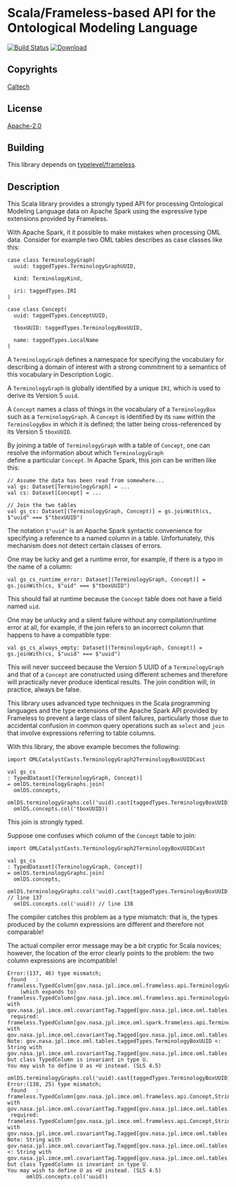 # Scala/Frameless-based API for the Ontological Modeling Language
 
[![Build Status](https://travis-ci.org/JPL-IMCE/gov.nasa.jpl.imce.oml.frameless.svg?branch=master)](https://travis-ci.org/JPL-IMCE/gov.nasa.jpl.imce.oml.frameless)
 [ ![Download](https://api.bintray.com/packages/jpl-imce/gov.nasa.jpl.imce/gov.nasa.jpl.imce.oml.frameless/images/download.svg) ](https://bintray.com/jpl-imce/gov.nasa.jpl.imce/gov.nasa.jpl.imce.oml.frameless/_latestVersion)
  
## Copyrights

[Caltech](copyrights/Caltech.md)

## License

[Apache-2.0](http://www.apache.org/licenses/LICENSE-2.0)

## Building

This library depends on [typelevel/frameless](https://github.com/typelevel/frameless).

## Description

This Scala library provides a strongly typed API 
for processing Ontological Modeling Language data on Apache Spark 
using the expressive type extensions provided by Frameless.

With Apache Spark, it it possible to make mistakes when processing OML data.
Consider for example two OML tables describes as case classes like this:

```
case class TerminologyGraph(
  uuid: taggedTypes.TerminologyGraphUUID,
    
  kind: TerminologyKind,
    
  iri: taggedTypes.IRI
)

case class Concept(
  uuid: taggedTypes.ConceptUUID,
    
  tboxUUID: taggedTypes.TerminologyBoxUUID,
    
  name: taggedTypes.LocalName
)
```

A `TerminologyGraph` defines a namespace for specifying the vocabulary 
for describing a domain of interest with a strong commitment 
to a semantics of this vocabulary in Description Logic.

A `TerminologyGraph` is globally identified by a unique `IRI`, which is used
to derive its Version 5 `uuid`.

A `Concept` names a class of things in the vocabulary of a `TerminologyBox`
such as a `TerminologyGraph`. A `Concept` is identified by its `name` 
within the `TerminologyBox` in which it is defined; the latter being 
cross-referenced by its Version 5 `tboxUUID`.

By joining a table of `TerminologyGraph` with a table of `Concept`,
one can resolve the information about which `TerminologyGraph` \
define a particular `Concept`. In Apache Spark, this join can be written like this:

```
// Assume the data has been read from somewhere...
val gs: Dataset[TerminologyGraph] = ... 
val cs: Dataset[Concept] = ...

// Join the two tables
val gs_cs: Dataset[(TerminologyGraph, Concept)] = gs.joinWith(cs, $"uuid" === $"tboxUUID")
```

The notation `$"uuid"` is an Apache Spark syntactic convenience for specifying a reference to a named column in a table.
Unfortunately, this mechanism does not detect certain classes of errors.

One may be lucky and get a runtime error, for example, if there is a typo in the name of a column:

```
val gs_cs_runtime_error: Dataset[(TerminologyGraph, Concept)] = gs.joinWith(cs, $"uid" === $"tboxUUID")
```

This should fail at runtime because the `Concept` table does not have a field named `uid`.

One may be unlucky and a silent failure without any compilation/runtime error at all,
for example, if the join refers to an incorrect column that happens to have a compatible type:

```
val gs_cs_always_empty: Dataset[(TerminologyGraph, Concept)] = gs.joinWith(cs, $"uuid" === $"uuid")
```

This will never succeed because the Version 5 UUID of a `TerminologyGraph` and that of a `Concept` are constructed using different schemes and therefore will practically never produce identical results.
The join condition will, in practice, always be false.

This library uses advanced type techniques in the Scala programming languages
and the type extensions of the Apache Spark API provided by Frameless
to prevent a large class of silent failures, particularly those due to accidental confusion in common query operations such as `select` and `join` that involve expressions referring to table columns.

With this library, the above example becomes the following:

```
import OMLCatalystCasts.TerminologyGraph2TerminologyBoxUUIDCast

val gs_cs
: TypedDataset[(TerminologyGraph, Concept)]
= omlDS.terminologyGraphs.join(
  omlDS.concepts,
  omlDS.terminologyGraphs.col('uuid).cast[taggedTypes.TerminologyBoxUUID],
  omlDS.concepts.col('tboxUUID))
```

This join is strongly typed. 

Suppose one confuses which column of the `Concept` table to join:

```
import OMLCatalystCasts.TerminologyGraph2TerminologyBoxUUIDCast

val gs_cs
: TypedDataset[(TerminologyGraph, Concept)]
= omlDS.terminologyGraphs.join(
  omlDS.concepts,
  omlDS.terminologyGraphs.col('uuid).cast[taggedTypes.TerminologyBoxUUID], // line 137
  omlDS.concepts.col('uuid)) // line 138
```

The compiler catches this problem as a type mismatch:
that is, the types produced by the column expressions are different and therefore not comparable!

The actual compiler error message may be a bit cryptic for Scala novices;
however, the location of the error clearly points to the problem: the two column expressions are incompatible!

```
Error:(137, 46) type mismatch;
 found   : frameless.TypedColumn[gov.nasa.jpl.imce.oml.frameless.api.TerminologyGraph,gov.nasa.jpl.imce.oml.tables.taggedTypes.TerminologyBoxUUID]
    (which expands to)  frameless.TypedColumn[gov.nasa.jpl.imce.oml.frameless.api.TerminologyGraph,String with gov.nasa.jpl.imce.oml.covariantTag.Tagged[gov.nasa.jpl.imce.oml.tables.taggedTypes.TerminologyBoxTag]]
 required: frameless.TypedColumn[gov.nasa.jpl.imce.oml.spark.frameless.api.TerminologyGraph,String with gov.nasa.jpl.imce.oml.covariantTag.Tagged[gov.nasa.jpl.imce.oml.tables.taggedTypes.ResourceTag]]
Note: gov.nasa.jpl.imce.oml.tables.taggedTypes.TerminologyBoxUUID <: String with gov.nasa.jpl.imce.oml.covariantTag.Tagged[gov.nasa.jpl.imce.oml.tables.taggedTypes.ResourceTag], but class TypedColumn is invariant in type U.
You may wish to define U as +U instead. (SLS 4.5)
      omlDS.terminologyGraphs.col('uuid).cast[taggedTypes.TerminologyBoxUUID],
Error:(138, 25) type mismatch;
 found   : frameless.TypedColumn[gov.nasa.jpl.imce.oml.frameless.api.Concept,String with gov.nasa.jpl.imce.oml.covariantTag.Tagged[gov.nasa.jpl.imce.oml.tables.taggedTypes.ConceptTag]]
 required: frameless.TypedColumn[gov.nasa.jpl.imce.oml.frameless.api.Concept,String with gov.nasa.jpl.imce.oml.covariantTag.Tagged[gov.nasa.jpl.imce.oml.tables.taggedTypes.ResourceTag]]
Note: String with gov.nasa.jpl.imce.oml.covariantTag.Tagged[gov.nasa.jpl.imce.oml.tables.taggedTypes.ConceptTag] <: String with gov.nasa.jpl.imce.oml.covariantTag.Tagged[gov.nasa.jpl.imce.oml.tables.taggedTypes.ResourceTag], but class TypedColumn is invariant in type U.
You may wish to define U as +U instead. (SLS 4.5)
      omlDS.concepts.col('uuid))
```
